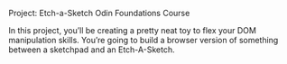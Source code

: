 Project: Etch-a-Sketch
Odin Foundations Course

In this project, you’ll be creating a pretty neat toy to flex your DOM manipulation skills. You’re going to build a browser version of something between a sketchpad and an Etch-A-Sketch.